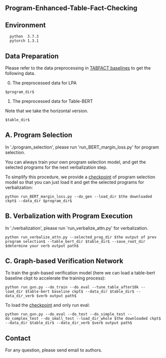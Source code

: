 ## Program-Enhanced-Table-Fact-Checking

## Environment
```
  python  3.7.3
  pytorch 1.3.1
```

## Data Preparation
Please refer to the data preprocessing in [TABFACT baselines](https://github.com/wenhuchen/Table-Fact-Checking) to get the following data.

0. The preprocessed data for LPA 
```
$program_dir$
```
1. The preprocessed data for Table-BERT

Note that we take the horizontal version.
```
$table_dir$
```

## A. Program Selection
In './program_selection', please run 'run_BERT_margin_loss.py' for program selection.

You can always train your own program selection model, and get the selected programs for the next verbalization step.

To simplify this procedure, we provide a [checkpoint](https://drive.google.com/file/d/1EBwMm6zMBmRDqS9-R3n9FTQRwHt4THsa/view?usp=sharing) of program selection model so that you can just load it and get the selected programs for verbalization:
```
python run_BERT_margin_loss.py --do_gen --load_dir $the downloaded ckpt$ --data_dir $program_dir$
```

## B. Verbalization with Program Execution
In './verbalization', please run 'run_verbalize_attn.py' for verbalization.

```
python run_verbalize_attn.py --selected_prog_dir $the output of prev program selection$ --table_bert_dir $table_dir$ --save_root_dir $determine your verb output path$
```

## C. Graph-based Verification Network
To train the grah-based verification model (here we can load a table-bert baseline ckpt to accelerate the training process):
```
python run_gvn.py --do_train --do_eval --tune_table_after10k --load_dir $table-bert baseline ckpt$ --data_dir $table_dir$ --data_dir_verb $verb output path$
```

To load the [checkpoint](https://drive.google.com/file/d/1B3URYBbDu_ybZEwk-NsNMex7F3sggeMK/view?usp=sharing) and only run eval:
```
python run_gvn.py --do_eval --do_test --do_simple_test --do_complex_test --do_small_test --load_dir_whole $the downloaded ckpt$ --data_dir $table_dir$ --data_dir_verb $verb output path$
```


## Contact

For any question, please send email to authors.




